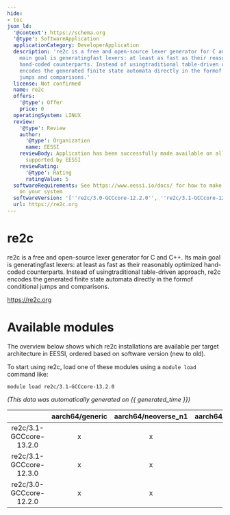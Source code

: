 ```yaml
---
hide:
- toc
json_ld:
  '@context': https://schema.org
  '@type': SoftwareApplication
  applicationCategory: DeveloperApplication
  description: 're2c is a free and open-source lexer generator for C and C++. Its
    main goal is generatingfast lexers: at least as fast as their reasonably optimized
    hand-coded counterparts. Instead of usingtraditional table-driven approach, re2c
    encodes the generated finite state automata directly in the formof conditional
    jumps and comparisons.'
  license: Not confirmed
  name: re2c
  offers:
    '@type': Offer
    price: 0
  operatingSystem: LINUX
  review:
    '@type': Review
    author:
      '@type': Organization
      name: EESSI
    reviewBody: Application has been successfully made available on all architectures
      supported by EESSI
    reviewRating:
      '@type': Rating
      ratingValue: 5
  softwareRequirements: See https://www.eessi.io/docs/ for how to make EESSI available
    on your system
  softwareVersion: '[''re2c/3.0-GCCcore-12.2.0'', ''re2c/3.1-GCCcore-12.3.0'', ''re2c/3.1-GCCcore-13.2.0'']'
  url: https://re2c.org
---
```


re2c
====


re2c is a free and open-source lexer generator for C and C++. Its main goal is generatingfast lexers: at least as fast as their reasonably optimized hand-coded counterparts. Instead of usingtraditional table-driven approach, re2c encodes the generated finite state automata directly in the formof conditional jumps and comparisons.

https://re2c.org
# Available modules


The overview below shows which re2c installations are available per target architecture in EESSI, ordered based on software version (new to old).

To start using re2c, load one of these modules using a `module load` command like:

```shell
module load re2c/3.1-GCCcore-13.2.0
```

*(This data was automatically generated on {{ generated_time }})*  

| |aarch64/generic|aarch64/neoverse_n1|aarch64/neoverse_v1|aarch64/nvidia/grace|x86_64/generic|x86_64/amd/zen2|x86_64/amd/zen3|x86_64/amd/zen4|x86_64/intel/haswell|x86_64/intel/sapphirerapids|x86_64/intel/skylake_avx512|
| :---: | :---: | :---: | :---: | :---: | :---: | :---: | :---: | :---: | :---: | :---: | :---: |
|re2c/3.1-GCCcore-13.2.0|x|x|x|x|x|x|x|x|x|x|x|
|re2c/3.1-GCCcore-12.3.0|x|x|x|x|x|x|x|x|x|x|x|
|re2c/3.0-GCCcore-12.2.0|x|x|x|x|x|x|x|x|x|x|x|
